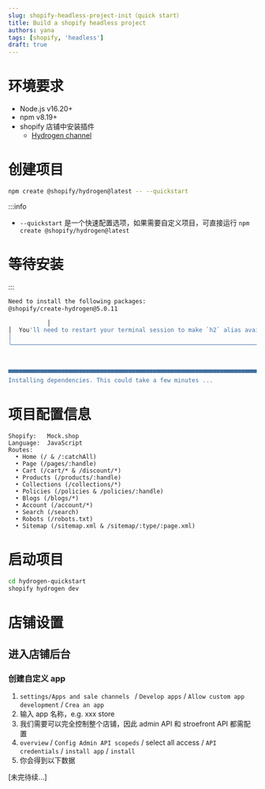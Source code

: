 ```yaml
---
slug: shopify-headless-project-init（quick start）
title: Build a shopify headless project
authors: yana
tags: [shopify, 'headless']
draft: true
---
```


# 环境要求

- Node.js v16.20+
- npm v8.19+
- shopify 店铺中安装插件
  - [Hydrogen channel](https://apps.shopify.com/hydrogen?shpxid=999374c6-D8F0-4BB8-1F04-F8F6CA66C827)

# 创建项目

```zsh
npm create @shopify/hydrogen@latest -- --quickstart
```

:::info

- `--quickstart` 是一个快速配置选项，如果需要自定义项目，可直接运行 `npm create @shopify/hydrogen@latest`

# 等待安装

:::

```zsh
Need to install the following packages:
@shopify/create-hydrogen@5.0.11

           │
│  You'll need to restart your terminal session to make `h2` alias available.                                                          │
│                                                                                                                                      │
╰──────────────────────────────────────────────────────────────────────────────────────────────────────────────────────────────────────╯



▀▀▀▀▀▀▀▀▀▀▀▀▀▀▀▀▀▀▀▀▀▀▀▀▀▀▀▀▀▀▀▀▀▀▀▀▀▀▀▀▀▀▀▀▀▀▀▀▀▀▀▀▀▀▀▀▀▀▀▀▀▀▀▀▀▀▀▀▀▀▀▀▀▀▀▀▀▀▀▀▀▀▀▀▀▀▀▀▀▀▀▀▀▀▀▀▀▀▀▀▀▀▀▀▀▀▀▀▀▀▀▀▀▀▀▀▀▀▀▀▀▀▀▀▀▀▀▀
Installing dependencies. This could take a few minutes ...
```

# 项目配置信息

```text
Shopify:   Mock.shop
Language:  JavaScript
Routes:
  • Home (/ & /:catchAll)
  • Page (/pages/:handle)
  • Cart (/cart/* & /discount/*)
  • Products (/products/:handle)
  • Collections (/collections/*)
  • Policies (/policies & /policies/:handle)
  • Blogs (/blogs/*)
  • Account (/account/*)
  • Search (/search)
  • Robots (/robots.txt)
  • Sitemap (/sitemap.xml & /sitemap/:type/:page.xml)
```

# 启动项目

```zsh
cd hydrogen-quickstart
shopify hydrogen dev
```

# 店铺设置

## 进入店铺后台

### 创建自定义 app

1. `settings/Apps and sale channels ` / `Develop apps` / `Allow custom app development` / `Crea an app`
2. 输入 app 名称，e.g. xxx store
3. 我们需要可以完全控制整个店铺，因此 admin API 和 stroefront API 都需配置
4. `overview` / `Config Admin API scopeds` / select all access / `API credentials` / `install app` / `install`
5. 你会得到以下数据

[未完待续...]

